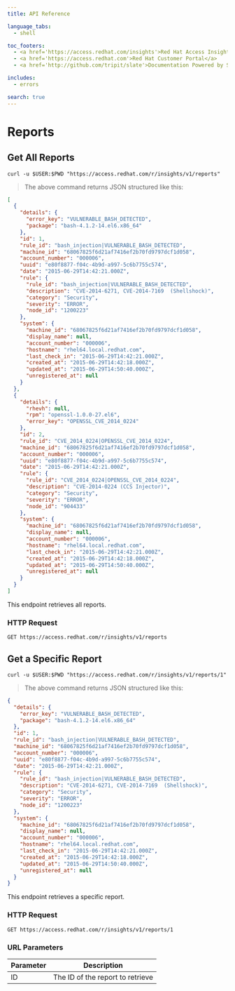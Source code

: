 ```yaml
---
title: API Reference

language_tabs:
  - shell

toc_footers:
  - <a href='https://access.redhat.com/insights'>Red Hat Access Insights</a>
  - <a href='https://access.redhat.com'>Red Hat Customer Portal</a>
  - <a href='http://github.com/tripit/slate'>Documentation Powered by Slate</a>

includes:
  - errors

search: true
---
```


# Reports

## Get All Reports

```shell
curl -u $USER:$PWD "https://access.redhat.com/r/insights/v1/reports"
```

> The above command returns JSON structured like this:

```json
[
  {
    "details": {
      "error_key": "VULNERABLE_BASH_DETECTED",
      "package": "bash-4.1.2-14.el6.x86_64"
    },
    "id": 1,
    "rule_id": "bash_injection|VULNERABLE_BASH_DETECTED",
    "machine_id": "68067825f6d21af7416ef2b70fd9797dcf1d058",
    "account_number": "000006",
    "uuid": "e80f8877-f04c-4b9d-a997-5c6b7755c574",
    "date": "2015-06-29T14:42:21.000Z",
    "rule": {
      "rule_id": "bash_injection|VULNERABLE_BASH_DETECTED",
      "description": "CVE-2014-6271, CVE-2014-7169  (Shellshock)",
      "category": "Security",
      "severity": "ERROR",
      "node_id": "1200223"
    },
    "system": {
      "machine_id": "68067825f6d21af7416ef2b70fd9797dcf1d058",
      "display_name": null,
      "account_number": "000006",
      "hostname": "rhel64.local.redhat.com",
      "last_check_in": "2015-06-29T14:42:21.000Z",
      "created_at": "2015-06-29T14:42:18.000Z",
      "updated_at": "2015-06-29T14:50:40.000Z",
      "unregistered_at": null
    }
  },
  {
    "details": {
      "rhevh": null,
      "rpm": "openssl-1.0.0-27.el6",
      "error_key": "OPENSSL_CVE_2014_0224"
    },
    "id": 2,
    "rule_id": "CVE_2014_0224|OPENSSL_CVE_2014_0224",
    "machine_id": "68067825f6d21af7416ef2b70fd9797dcf1d058",
    "account_number": "000006",
    "uuid": "e80f8877-f04c-4b9d-a997-5c6b7755c574",
    "date": "2015-06-29T14:42:21.000Z",
    "rule": {
      "rule_id": "CVE_2014_0224|OPENSSL_CVE_2014_0224",
      "description": "CVE-2014-0224 (CCS Injector)",
      "category": "Security",
      "severity": "ERROR",
      "node_id": "904433"
    },
    "system": {
      "machine_id": "68067825f6d21af7416ef2b70fd9797dcf1d058",
      "display_name": null,
      "account_number": "000006",
      "hostname": "rhel64.local.redhat.com",
      "last_check_in": "2015-06-29T14:42:21.000Z",
      "created_at": "2015-06-29T14:42:18.000Z",
      "updated_at": "2015-06-29T14:50:40.000Z",
      "unregistered_at": null
    }
  }
]
```

This endpoint retrieves all reports.

### HTTP Request

`GET https://access.redhat.com/r/insights/v1/reports`


## Get a Specific Report

```shell
curl -u $USER:$PWD "https://access.redhat.com/r/insights/v1/reports/1"
```

> The above command returns JSON structured like this:

```json
{
  "details": {
    "error_key": "VULNERABLE_BASH_DETECTED",
    "package": "bash-4.1.2-14.el6.x86_64"
  },
  "id": 1,
  "rule_id": "bash_injection|VULNERABLE_BASH_DETECTED",
  "machine_id": "68067825f6d21af7416ef2b70fd9797dcf1d058",
  "account_number": "000006",
  "uuid": "e80f8877-f04c-4b9d-a997-5c6b7755c574",
  "date": "2015-06-29T14:42:21.000Z",
  "rule": {
    "rule_id": "bash_injection|VULNERABLE_BASH_DETECTED",
    "description": "CVE-2014-6271, CVE-2014-7169  (Shellshock)",
    "category": "Security",
    "severity": "ERROR",
    "node_id": "1200223"
  },
  "system": {
    "machine_id": "68067825f6d21af7416ef2b70fd9797dcf1d058",
    "display_name": null,
    "account_number": "000006",
    "hostname": "rhel64.local.redhat.com",
    "last_check_in": "2015-06-29T14:42:21.000Z",
    "created_at": "2015-06-29T14:42:18.000Z",
    "updated_at": "2015-06-29T14:50:40.000Z",
    "unregistered_at": null
  }
}
```

This endpoint retrieves a specific report.

### HTTP Request

`GET https://access.redhat.com/r/insights/v1/reports/1`

### URL Parameters

Parameter | Description
--------- | -----------
ID | The ID of the report to retrieve

